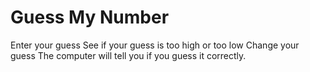 # Guess My Number
Enter your guess
See if your guess is too high or too low
Change your guess
The computer will tell you if you guess it correctly.
